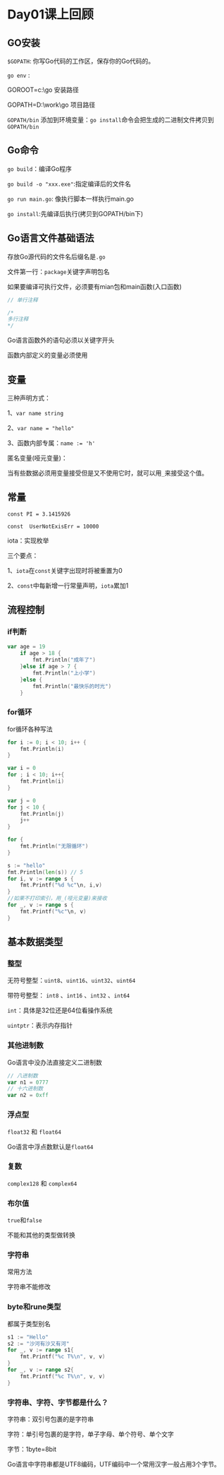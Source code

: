 # Day01课上回顾

## GO安装

`$GOPATH`: 你写Go代码的工作区，保存你的Go代码的。

`go env` : 

GOROOT=c:\go	安装路径

GOPATH=D:\work\go	项目路径

`GOPATH/bin` 添加到环境变量：`go install`命令会把生成的二进制文件拷贝到`GOPATH/bin`

## Go命令

`go build`：编译Go程序

`go build -o "xxx.exe"`:指定编译后的文件名

`go run main.go`: 像执行脚本一样执行main.go

`go install`:先编译后执行(拷贝到GOPATH/bin下)

## Go语言文件基础语法

存放Go源代码的文件名后缀名是`.go`

文件第一行：`package`关键字声明包名

如果要编译可执行文件，必须要有mian包和main函数(入口函数)

```go
// 单行注释

/*
多行注释
*/
```

Go语言函数外的语句必须以关键字开头

函数内部定义的变量必须使用

## 变量

三种声明方式：

1、`var name string`

2、`var name = "hello"`

3、函数内部专属：`name := 'h'`

匿名变量(哑元变量)：

当有些数据必须用变量接受但是又不使用它时，就可以用`_`来接受这个值。

## 常量

`const PI = 3.1415926`

`const  UserNotExisErr = 10000`

iota：实现枚举

三个要点：

1、`iota`在`const`关键字出现时将被重置为0

2、`const`中每新增一行常量声明，`iota`累加1

## 流程控制

### if判断

``` go
var age = 19
    if age > 18 {
        fmt.Println("成年了")
    }else if age > 7 {
        fmt.Println("上小学")
    }else {
        fmt.Println("最快乐的时光")
    }
```

### for循环

for循环各种写法

``` go
for i := 0; i < 10; i++ {
    fmt.Println(i)
}
```

``` go
var i = 0
for ; i < 10; i++{
    fmt.Println(i)
}
```

```go
var j = 0
for j < 10 {
    fmt.Println(j)
    j++
}
```

```go
for {
    fmt.Println("无限循环")
}
```

```go
s := "hello"
fmt.Println(len(s)) // 5
for i, v := range s {
    fmt.Printf("%d %c"\n, i,v)
}
//如果不打印索引，用_(哑元变量)来接收
for _, v := range s {
    fmt.Printf("%c"\n, v)
}
```

## 基本数据类型

### 整型

无符号整型：`uint8`、`uint16`、`uint32`、`uint64`

带符号整型： `int8` 、`int16` 、`int32` 、`int64`

`int`：具体是32位还是64位看操作系统

`uintptr`：表示内存指针

### 其他进制数

Go语言中没办法直接定义二进制数

```go
// 八进制数
var n1 = 0777
// 十六进制数
var n2 = 0xff

```



### 浮点型

`float32`  和 `float64`

Go语言中浮点数默认是`float64`

### 复数

`complex128` 和 `complex64`

### 布尔值

`true`和`false`

不能和其他的类型做转换

### 字符串

常用方法

字符串不能修改

### byte和rune类型

都属于类型别名

```go
s1 := "Hello"
s2 := "沙河有沙又有河"
for _, v := range s1{
    fmt.Printf("%c T%\n", v, v)
}
for _, v := range s2{
    fmt.Printf("%c T%\n", v, v)
}
```



### 字符串、字符、字节都是什么？

字符串：双引号包裹的是字符串

字符：单引号包裹的是字符，单子字母、单个符号、单个文字

字节：1byte=8bit

Go语言中字符串都是UTF8编码，UTF编码中一个常用汉字一般占用3个字节。